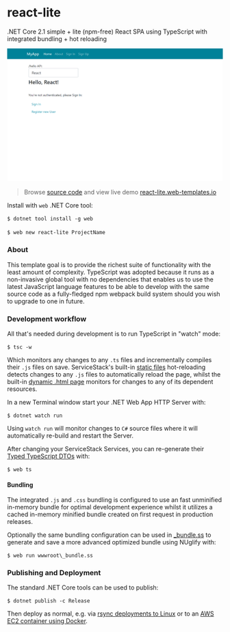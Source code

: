 # react-lite

.NET Core 2.1 simple + lite (npm-free) React SPA using TypeScript with integrated bundling + hot reloading

[![](https://raw.githubusercontent.com/ServiceStack/Assets/master/csharp-templates/react-lite.png)](http://react-lite.web-templates.io/)

> Browse [source code](https://github.com/NetCoreTemplates/react-lite) and view live demo [react-lite.web-templates.io](http://react-lite.web-templates.io)

Install with `web` .NET Core tool:

    $ dotnet tool install -g web

    $ web new react-lite ProjectName

### About

This template goal is to provide the richest suite of functionality with the least amount of complexity. 
TypeScript was adopted because it runs as a non-invasive global tool with no dependencies that enables us to use 
the latest JavaScript language features to be able to develop with the same source code as a fully-fledged 
npm webpack build system should you wish to upgrade to one in future.

### Development workflow

All that's needed during development is to run TypeScript in "watch" mode:

    $ tsc -w

Which monitors any changes to any `.ts` files and incrementally compiles their `.js` files on save. ServiceStack's built-in 
[static files](https://docs.servicestack.net/templates-single-page-apps#optimal-dev-workflow-with-hot-reloading) hot-reloading detects 
changes to any `.js` files to automatically reload the page, whilst the built-in [dynamic .html page](https://sharpscript.net/docs/hot-reloading) 
monitors for changes to any of its dependent resources.

In a new Terminal window start your .NET Web App HTTP Server with:

    $ dotnet watch run

Using `watch run` will monitor changes to `C#` source files where it will automatically re-build and restart the Server.

After changing your ServiceStack Services, you can re-generate their [Typed TypeScript DTOs](https://docs.servicestack.net/typescript-add-servicestack-reference) with:

    $ web ts

#### Bundling

The integrated `.js` and `.css` bundling is configured to use an fast unminified in-memory bundle for optimal development experience whilst
it utilizes a cached in-memory minified bundle created on first request in production releases. 

Optionally the same bundling configuration can be used in [_bundle.ss](https://github.com/NetCoreTemplates/vue-lite/blob/master/wwwroot/_bundle.ss)
to generate and save a more advanced optimized bundle using NUglify with:

    $ web run wwwroot\_bundle.ss

### Publishing and Deployment

The standard .NET Core tools can be used to publish:

    $ dotnet publish -c Release

Then deploy as normal, e.g. via [rsync deployments to Linux](https://docs.servicestack.net/netcore-deploy-rsync) or to an 
[AWS EC2 container using Docker](https://docs.servicestack.net/deploy-netcore-docker-aws-ecs).
